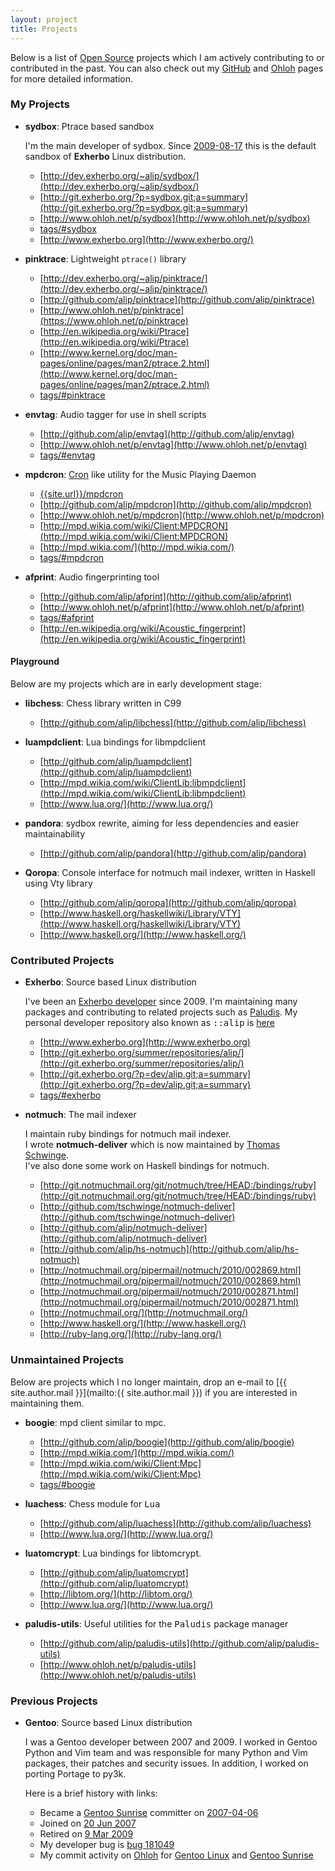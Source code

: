 ```yaml
---
layout: project
title: Projects
---
```


Below is a list of [Open Source](http://en.wikipedia.org/wiki/Open_source) projects which
I am actively contributing to or contributed in the past. You can also check out my
[GitHub](http://github.com/alip) and [Ohloh](https://www.ohloh.net/accounts/alip) pages
for more detailed information.

### My Projects

* **sydbox**: Ptrace based sandbox

  I'm the main developer of sydbox. Since
  [2009-08-17](http://git.pioto.org/gitweb/paludis.git/commit/dd0566f16e27f2110581234fe1c48a11d18a7d64)
  this is the default sandbox of **Exherbo** Linux distribution.

  - [http://dev.exherbo.org/~alip/sydbox/](http://dev.exherbo.org/~alip/sydbox/)
  - [http://git.exherbo.org/?p=sydbox.git;a=summary](http://git.exherbo.org/?p=sydbox.git;a=summary)
  - [http://www.ohloh.net/p/sydbox](http://www.ohloh.net/p/sydbox)
  - [tags/#sydbox](/en/tags/#sydbox)
  - [http://www.exherbo.org](http://www.exherbo.org/)

* **pinktrace**: Lightweight `ptrace()` library

  - [http://dev.exherbo.org/~alip/pinktrace/](http://dev.exherbo.org/~alip/pinktrace/)
  - [http://github.com/alip/pinktrace](http://github.com/alip/pinktrace)
  - [http://www.ohloh.net/p/pinktrace](https://www.ohloh.net/p/pinktrace)
  - [http://en.wikipedia.org/wiki/Ptrace](http://en.wikipedia.org/wiki/Ptrace)
  - [http://www.kernel.org/doc/man-pages/online/pages/man2/ptrace.2.html](http://www.kernel.org/doc/man-pages/online/pages/man2/ptrace.2.html)
  - [tags/#pinktrace](/en/tags/#pinktrace)

* **envtag**: Audio tagger for use in shell scripts

  - [http://github.com/alip/envtag](http://github.com/alip/envtag)
  - [http://www.ohloh.net/p/envtag](http://www.ohloh.net/p/envtag)
  - [tags/#envtag](/en/tags/#envtag)

* **mpdcron**: [Cron](http://en.wikipedia.org/wiki/Cron) like utility for the Music Playing Daemon

  - [{{site.url}}/mpdcron]({{site.url}}/mpdcron)
  - [http://github.com/alip/mpdcron](http://github.com/alip/mpdcron)
  - [http://www.ohloh.net/p/mpdcron](http://www.ohloh.net/p/mpdcron)
  - [http://mpd.wikia.com/wiki/Client:MPDCRON](http://mpd.wikia.com/wiki/Client:MPDCRON)
  - [http://mpd.wikia.com/](http://mpd.wikia.com/)
  - [tags/#mpdcron](/en/tags/#mpdcron)

* **afprint**: Audio fingerprinting tool

  - [http://github.com/alip/afprint](http://github.com/alip/afprint)
  - [http://www.ohloh.net/p/afprint](http://www.ohloh.net/p/afprint)
  - [tags/#afprint](/en/tags/#afprint)
  - [http://en.wikipedia.org/wiki/Acoustic_fingerprint](http://en.wikipedia.org/wiki/Acoustic_fingerprint)

#### Playground

Below are my projects which are in early development stage:

* **libchess**: Chess library written in C99

  - [http://github.com/alip/libchess](http://github.com/alip/libchess)

* **luampdclient**: Lua bindings for libmpdclient

  - [http://github.com/alip/luampdclient](http://github.com/alip/luampdclient)
  - [http://mpd.wikia.com/wiki/ClientLib:libmpdclient](http://mpd.wikia.com/wiki/ClientLib:libmpdclient)
  - [http://www.lua.org/](http://www.lua.org/)

* **pandora**: sydbox rewrite, aiming for less dependencies and easier maintainability

  - [http://github.com/alip/pandora](http://github.com/alip/pandora)

* **Qoropa**: Console interface for notmuch mail indexer, written in Haskell using Vty library

  - [http://github.com/alip/qoropa](http://github.com/alip/qoropa)
  - [http://www.haskell.org/haskellwiki/Library/VTY](http://www.haskell.org/haskellwiki/Library/VTY)
  - [http://www.haskell.org/](http://www.haskell.org/)

### Contributed Projects

* **Exherbo**: Source based Linux distribution

  I've been an [Exherbo developer](http://exherbo.org/developers.html) since 2009. I'm maintaining many packages and
  contributing to related projects such as [Paludis](http://paludis.pioto.org). My personal developer repository also
  known as <tt>::alip</tt> is [here](http://git.exherbo.org/summer/repositories/alip/)

  - [http://www.exherbo.org](http://www.exherbo.org)
  - [http://git.exherbo.org/summer/repositories/alip/](http://git.exherbo.org/summer/repositories/alip/)
  - [http://git.exherbo.org/?p=dev/alip.git;a=summary](http://git.exherbo.org/?p=dev/alip.git;a=summary)
  - [tags/#exherbo](/en/tags/#exherbo)

- **notmuch**: The mail indexer

  I maintain ruby bindings for notmuch mail indexer.  
  I wrote **notmuch-deliver** which is now maintained by [Thomas Schwinge](http://github.com/tschwinge).  
  I've also done some work on Haskell bindings for notmuch.

  - [http://git.notmuchmail.org/git/notmuch/tree/HEAD:/bindings/ruby](http://git.notmuchmail.org/git/notmuch/tree/HEAD:/bindings/ruby)
  - [http://github.com/tschwinge/notmuch-deliver](http://github.com/tschwinge/notmuch-deliver)
  - [http://github.com/alip/notmuch-deliver](http://github.com/alip/notmuch-deliver)
  - [http://github.com/alip/hs-notmuch](http://github.com/alip/hs-notmuch)
  - [http://notmuchmail.org/pipermail/notmuch/2010/002869.html](http://notmuchmail.org/pipermail/notmuch/2010/002869.html)
  - [http://notmuchmail.org/pipermail/notmuch/2010/002871.html](http://notmuchmail.org/pipermail/notmuch/2010/002871.html)
  - [http://notmuchmail.org/](http://notmuchmail.org/)
  - [http://www.haskell.org/](http://www.haskell.org/)
  - [http://ruby-lang.org/](http://ruby-lang.org/)

### Unmaintained Projects

Below are projects which I no longer maintain, drop an e-mail to [{{ site.author.mail }}](mailto:{{ site.author.mail }}) if you
are interested in maintaining them.

* **boogie**: mpd client similar to mpc.

  - [http://github.com/alip/boogie](http://github.com/alip/boogie)
  - [http://mpd.wikia.com/](http://mpd.wikia.com/)
  - [http://mpd.wikia.com/wiki/Client:Mpc](http://mpd.wikia.com/wiki/Client:Mpc)
  - [tags/#boogie](/en/tags/#boogie)

* **luachess**: Chess module for <tt>Lua</tt>

  - [http://github.com/alip/luachess](http://github.com/alip/luachess)
  - [http://www.lua.org/](http://www.lua.org/)

* **luatomcrypt**: Lua bindings for libtomcrypt.

  - [http://github.com/alip/luatomcrypt](http://github.com/alip/luatomcrypt)
  - [http://libtom.org/](http://libtom.org/)
  - [http://www.lua.org/](http://www.lua.org/)

* **paludis-utils**: Useful utilities for the <tt>Paludis</tt> package manager

  - [http://github.com/alip/paludis-utils](http://github.com/alip/paludis-utils)
  - [http://www.ohloh.net/p/paludis-utils](http://www.ohloh.net/p/paludis-utils)

### Previous Projects

* **Gentoo**: Source based Linux distribution

  I was a Gentoo developer between 2007 and 2009. I worked in Gentoo Python and
  Vim team and was responsible for many Python and Vim packages, their patches
  and security issues. In addition, I worked on porting Portage to py3k.

  Here is a brief history with links:

  - Became a [Gentoo Sunrise](http://www.gentoo.org/proj/en/sunrise/) committer on [2007-04-06](/2007/04/06/sun-is-rising/)
  - Joined on [20 Jun 2007](http://archives.gentoo.org/gentoo-dev/msg_ed0fc21160f4f25241987b74c96a5c3b.xml)
  - Retired on [9 Mar 2009](http://archives.gentoo.org/gentoo-dev/msg_1a33ec08ead9789511e43438974a5596.xml)
  - My developer bug is [bug 181049](http://bugs.gentoo.org/show_bug.cgi?id=181049)
  - My commit activity on [Ohloh](http://www.ohloh.net) for
    [Gentoo Linux](https://www.ohloh.net/p/gentoo/contributors/17141214499517)
    and [Gentoo Sunrise](https://www.ohloh.net/p/Gentoo-Sunrise/contributors/69342247015101)
